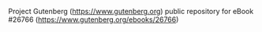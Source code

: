 Project Gutenberg (https://www.gutenberg.org) public repository for eBook #26766 (https://www.gutenberg.org/ebooks/26766)
